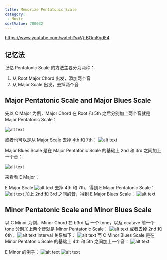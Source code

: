 ```yaml
---
title: Memorize Pentatonic Scale
category:
 - Music
sortValue: 700032
---
```


https://www.youtube.com/watch?v=Vj-BOmKgdE4

## 记忆法

记忆 Pentatonic Scale 的方法主要分为两种：

1. 从 Root Major Chord 出发，添加两个音
2. 从 Major Scale 出发，去掉两个音

## Major Pentatonic Scale and Major Blues Scale

先以 C Major 为例，Major Chord 在 Root 和 5th 之后分别加上两个音就是 Major Pentatonic Scale：

![alt text](image.png)

或者也可以是从 Major Scale 去掉 4th 和 7th：
![alt text](image-11.png)

Major Blues Scale 是在 Major Pentatonic Scale 的基础上 2nd 和 3rd 之间加上一个音：

![alt text](image-1.png)

来看看 E Major：

E Major Scale
![alt text](image-2.png)
去掉 4th 和 7th，得到 E Major Pentatonic Scale：
![alt text](image-3.png)
加上 2nd 和 3rd 之间的音，得到 E Major Blues Scale：
![alt text](image-4.png)

## Minor Pentatonic Scale and Minor Blues Scale

以 C Minor 为例，Minor Chord 在 b3rd 后 一个 tone，以及 ocatave 前一个 tone 分别加上两个音就是 Minor Pentatonic Scale：
![alt text](image-5.png)
或者去掉 2nd 和 6th：
![alt text](image-6.png)
interval 关系如下：
![alt text](image-7.png)
而 C Minor Blues Scale 是在 Minor Pentatonic Scale 的基础上 4th 和 5th 之间加上一个音：
![alt text](image-8.png)

E Minor 的例子：
![alt text](image-9.png)
![alt text](image-10.png)

